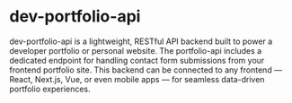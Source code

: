 # dev-portfolio-api

dev-portfolio-api is a lightweight, RESTful API backend built to power a developer portfolio or personal website. The portfolio-api includes a dedicated endpoint for handling contact form submissions from your frontend portfolio site. This backend can be connected to any frontend — React, Next.js, Vue, or even mobile apps — for seamless data-driven portfolio experiences.






